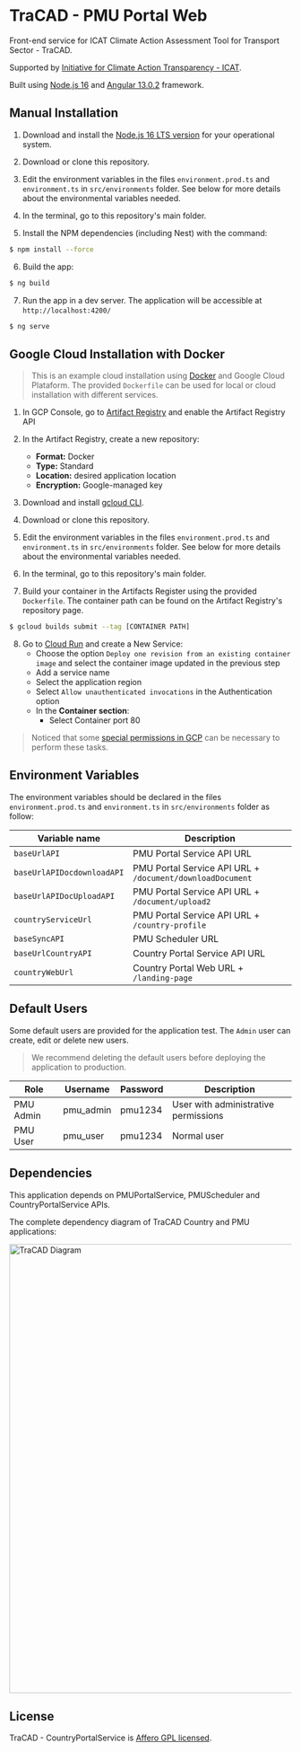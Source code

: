 # TraCAD - PMU Portal Web

Front-end service for ICAT Climate Action Assessment Tool for Transport Sector - TraCAD.

Supported by [Initiative for Climate Action Transparency - ICAT](https://climateactiontransparency.org/).

Built using [Node.js 16](https://nodejs.org/dist/latest-v16.x/docs/api/) and [Angular 13.0.2](https://github.com/angular/angular-cli) framework.

## Manual Installation

1. Download and install the [Node.js 16 LTS version](https://nodejs.org/en/download) for your operational system.

2. Download or clone this repository.

3. Edit the environment variables in the files `environment.prod.ts` and `environment.ts` in `src/environments` folder. See below for more details about the environmental variables needed.

4. In the terminal, go to this repository's main folder.

5. Install the NPM dependencies (including Nest) with the command:

```bash
$ npm install --force
```

6. Build the app:

```bash
$ ng build
```

7. Run the app in a dev server. The application will be accessible at `http://localhost:4200/`

```bash
$ ng serve
```

## Google Cloud Installation with Docker

> This is an example cloud installation using [Docker](https://www.docker.com/) and Google Cloud Plataform. The provided `Dockerfile` can be used for local or cloud installation with different services.

1. In GCP Console, go to [Artifact Registry](https://console.cloud.google.com/artifacts) and enable the Artifact Registry API

2. In the Artifact Registry, create a new repository:

   - **Format:** Docker
   - **Type:** Standard
   - **Location:** desired application location
   - **Encryption:** Google-managed key

3. Download and install [gcloud CLI](https://cloud.google.com/sdk/docs/install).

4. Download or clone this repository.

5. Edit the environment variables in the files `environment.prod.ts` and `environment.ts` in `src/environments` folder. See below for more details about the environmental variables needed.

6. In the terminal, go to this repository's main folder.

7. Build your container in the Artifacts Register using the provided `Dockerfile`. The container path can be found on the Artifact Registry's repository page.

```bash
$ gcloud builds submit --tag [CONTAINER PATH]
```

8. Go to [Cloud Run](https://console.cloud.google.com/run) and create a New Service:
   - Choose the option `Deploy one revision from an existing container image` and select the container image updated in the previous step
   - Add a service name
   - Select the application region
   - Select `Allow unauthenticated invocations` in the Authentication option
   - In the **Container section**:
     - Select Container port 80

> Noticed that some [special permissions in GCP](https://cloud.google.com/run/docs/reference/iam/roles#additional-configuration) can be necessary to perform these tasks.

## Environment Variables

The environment variables should be declared in the files `environment.prod.ts` and `environment.ts` in `src/environments` folder as follow:

| Variable name              | Description                                               |
| -------------------------- | --------------------------------------------------------- |
| `baseUrlAPI`               | PMU Portal Service API URL                                |
| `baseUrlAPIDocdownloadAPI` | PMU Portal Service API URL + `/document/downloadDocument` |
| `baseUrlAPIDocUploadAPI`   | PMU Portal Service API URL + `/document/upload2`          |
| `countryServiceUrl`        | PMU Portal Service API URL + `/country-profile`           |
| `baseSyncAPI`              | PMU Scheduler URL                                         |
| `baseUrlCountryAPI`        | Country Portal Service API URL                            |
| `countryWebUrl`            | Country Portal Web URL + `/landing-page`                  |

## Default Users

Some default users are provided for the application test. The `Admin` user can create, edit or delete new users.

> We recommend deleting the default users before deploying the application to production.

| Role      | Username  | Password | Description                          |
| --------- | --------- | -------- | ------------------------------------ |
| PMU Admin | pmu_admin | pmu1234  | User with administrative permissions |
| PMU User  | pmu_user  | pmu1234  | Normal user                          |

## Dependencies

This application depends on PMUPortalService, PMUScheduler and CountryPortalService APIs.

The complete dependency diagram of TraCAD Country and PMU applications:

<p align="left">
  <img src="https://lucid.app/publicSegments/view/9a6fb822-be5a-47d7-ad67-0434a4025234/image.png" width="800" alt="TraCAD Diagram" /></a>
</p>

## License

TraCAD - CountryPortalService is [Affero GPL licensed](https://www.gnu.org/licenses/agpl-3.0.en.html).

